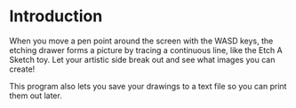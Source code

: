 # Introduction
When you move a pen point around the screen with the WASD keys, the etching drawer forms a picture by tracing a continuous line, like the Etch A Sketch toy. Let your artistic side break out and see what images you can create! 

This program also lets you save your drawings to a text file so you can print them out later. 

